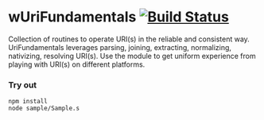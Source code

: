 # wUriFundamentals [![Build Status](https://travis-ci.org/Wandalen/wUriFundamentals.svg?branch=master)](https://travis-ci.org/Wandalen/wUriFundamentals)

Collection of routines to operate URI(s) in the reliable and consistent way. UriFundamentals leverages parsing, joining, extracting, normalizing, nativizing, resolving URI(s). Use the module to get uniform experience from playing with URI(s) on different platforms.

### Try out
```
npm install
node sample/Sample.s
```




































































































